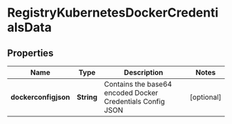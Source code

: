 

# RegistryKubernetesDockerCredentialsData



## Properties

| Name | Type | Description | Notes |
|------------ | ------------- | ------------- | -------------|
|**dockerconfigjson** | **String** | Contains the base64 encoded Docker Credentials Config JSON |  [optional] |



